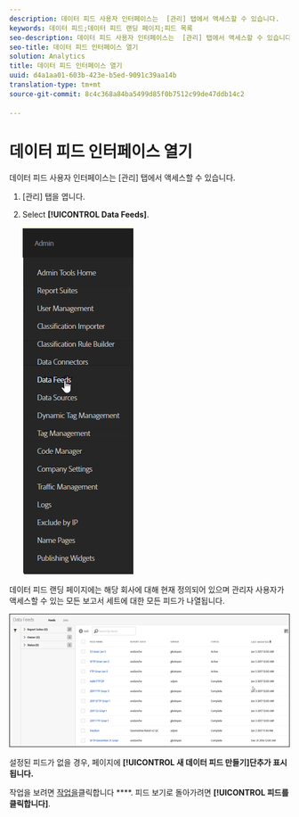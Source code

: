 ```yaml
---
description: 데이터 피드 사용자 인터페이스는  [관리] 탭에서 액세스할 수 있습니다.
keywords: 데이터 피드;데이터 피드 랜딩 페이지;피드 목록
seo-description: 데이터 피드 사용자 인터페이스는  [관리] 탭에서 액세스할 수 있습니다.
seo-title: 데이터 피드 인터페이스 열기
solution: Analytics
title: 데이터 피드 인터페이스 열기
uuid: d4a1aa01-603b-423e-b5ed-9091c39aa14b
translation-type: tm+mt
source-git-commit: 8c4c368a84ba5499d85f0b7512c99de47ddb14c2

---
```



# 데이터 피드 인터페이스 열기

데이터 피드 사용자 인터페이스는  [관리] 탭에서 액세스할 수 있습니다.

1. [관리] 탭을 엽니다. 
1. Select **[!UICONTROL Data Feeds]**.

   ![Experience Cloud 메뉴](assets/AdminMenu.png)

데이터 피드 랜딩 페이지에는 해당 회사에 대해 현재 정의되어 있으며 관리자 사용자가 액세스할 수 있는 모든 보고서 세트에 대한 모든 피드가 나열됩니다.

![데이터 피드 목록](assets/feeds.png)

설정된 피드가 없을 경우, 페이지에 **[!UICONTROL 새 데이터 피드 만들기]단추가 표시됩니다.**

작업을 보려면 [작업을](/help/export/analytics-data-feed/c-data-feed-actions/t-feed-job-history.md)클릭합니다 ****. 피드 보기로 돌아가려면 **[!UICONTROL 피드를 클릭합니다]**.
